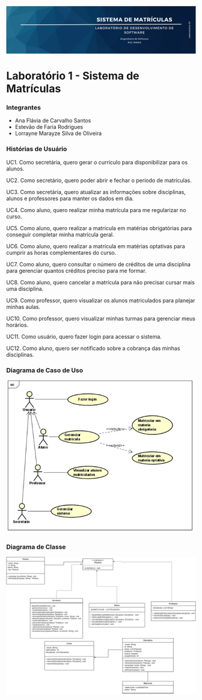 <div>
<img alt="Guthub Banner" src="https://github.com/lorraynemarayze/lab1_sis_matriculas/blob/main/Documentos/GitHub-Banner.png"/>
</div>
    
# Laboratório 1 - Sistema de Matrículas 

### Integrantes
- Ana Flávia de Carvalho Santos
- Estevão de Faria Rodrigues
- Lorrayne Marayze Silva de Oliveira

### Histórias de Usuário

UC1. Como secretária, quero gerar o currículo para disponibilizar para os alunos.

UC2. Como secretário, quero poder abrir e fechar o período de matrículas.

UC3. Como secretária, quero atualizar as informações sobre disciplinas, alunos e professores para manter os dados em dia.

UC4. Como aluno, quero realizar minha matrícula para me regularizar no curso.

UC5. Como aluno, quero realizar a matrícula em matérias obrigatórias para conseguir completar minha matrícula geral.

UC6. Como aluno, quero realizar a matrícula em matérias optativas para cumprir as horas complementares do curso.

UC7. Como aluno, quero consultar o número de créditos de uma disciplina para gerenciar quantos créditos preciso para me formar.

UC8. Como aluno, quero cancelar a matrícula para não precisar cursar mais uma disciplina.

UC9. Como professor, quero visualizar os alunos matriculados para planejar minhas aulas.

UC10. Como professor, quero visualizar minhas turmas para gerenciar meus horários.

UC11. Como usuário, quero fazer login para acessar o sistema.

UC12. Como aluno, quero ser notificado sobre a cobrança das minhas disciplinas.

### Diagrama de Caso de Uso
<div>
    <img alt="Diagrama de caso de uso" src="https://github.com/lorraynemarayze/lab1_sis_matriculas/blob/main/Documentos/UC_Diagrama/UCDiagram%20v2.jpg"/>
</div>

### Diagrama de Classe
<div>
    <img alt="Diagrama de classe" src="https://github.com/lorraynemarayze/lab1_sis_matriculas/blob/main/Documentos/diagram_de_classes_models.drawio.png"/>
</div>

